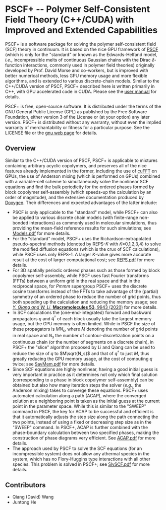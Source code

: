 # PSCF+ -- Polymer Self-Consistent Field Theory (C++/CUDA) with Improved and Extended Capabilities
PSCF+ is a software package for solving the polymer self-consistent field (SCF) theory in continuum. It is based on the nice GPU framework of [PSCF](https://github.com/dmorse/pscfpp) (which is only for the "standard" or known as the Edwards-Helfand model, *i.e.*, incompressible melts of continuous Gaussian chains with the Dirac $\delta$-function interactions, commonly used in polymer field theories) originally developed by Prof. David Morse and co-workers, but is improved with better numerical methods, less GPU memory usage and more flexible algorithms, and is extended to various discrete-chain models. Similar to the C++/CUDA version of PSCF, PSCF+ described here is written primarily in C++, with GPU accelerated code in CUDA. Please see the [user manual](https://github.com/qwcsu/pscfplus-man/blob/master/refman.md) for details.

PSCF+ is free, open-source software. It is distributed under the terms of the GNU General Public License (GPL) as published by the Free Software Foundation, either version 3 of the License or (at your option) any later version. PSCF+ is distributed without any warranty, without even the implied warranty of merchantability or fitness for a particular purpose. See the LICENSE file or the [gnu web page](https://www.gnu.org/licenses/) for details.

## Overview
Similar to the C++/CUDA version of PSCF, PSCF+ is applicable to mixtures containing arbitrary acyclic copolymers, and preserves all of the nice features already implemented in the former, including the use of [cuFFT](https://docs.nvidia.com/cuda/cufft/index.html) on GPUs, the use of Anderson mixing (which is performed on GPUs) combined with a variable-cell scheme to simultaneously solve the nonlinear SCF equations and find the bulk periodicity for the ordered phases formed by block copolymer self-assembly (which speeds-up the calculation by an order of magnitude), and the extensive documentation produced by [Doxygen](https://www.doxygen.nl/). Their differences and expected advantages of the latter include:
- PSCF is only applicable to the "standard" model, while PSCF+ can also be applied to various discrete chain models (with finite-range non-bonded interactions) as commonly used in molecular simulations, thus providing the mean-field reference results for such simulations; see [Models.pdf](https://github.com/qwcsu/PSCFplus/blob/master/doc/notes/Models.pdf) for more details.
- For the "standard" model, PSCF+ uses the Richardson-extrapolated pseudo-spectral methods (denoted by REPS-*K* with *K*=0,1,2,3,4) to solve the modified diffusion equations (which is the crux of SCF calculations), while PSCF uses only REPS-1. A larger *K*-value gives more accurate result at the cost of larger computational cost; see [REPS.pdf](https://github.com/qwcsu/PSCFplus/blob/master/doc/notes/REPS.pdf) for more details.
- For 3D spatially periodic ordered phases such as those formed by block copolymer self-assembly, while PSCF uses fast Fourier transforms (FFTs) between a uniform grid in the real space and that in the reciprocal space, for *Pmmm* supergroup PSCF+ uses the discrete cosine transforms instead of the FFTs to take advantage of the (partial) symmetry of an ordered phase to reduce the number of grid points, thus both speeding up the calculation and reducing the memory usage; see [*Y. Qiang and W. Li*, **Macromolecules 53**, 9943 (2020)](https://pubs.acs.org/doi/10.1021/acs.macromol.0c01974) for more details.
- In SCF calculations the (one-end-integrated) forward and backward propagators $q$ and $q^{\dagger}$ of each block usually take the largest memory usage, but the GPU memory is often limited. While in PSCF the size of these propagators is $MN_s$, where $M$ denoting the number of grid points in real space and $N_s$ the number of contour-discretization points on a continuous chain (or the number of segments on a discrete chain), in PSCF+ the "slice" algorithm proposed by Li and Qiang can be used to reduce the size of $q$ to $M\sqrt{N_s}$ and that of $q^{\dagger}$ to just $M$, thus greatly reducing the GPU memory usage, at the cost of computing $q$ twice; see [SavMem.pdf](https://github.com/qwcsu/PSCFplus/blob/master/doc/notes/SavMem.pdf) for more details.
- Since SCF equations are highly nonlinear, having a good initial guess is very important in practice as it determines not only which final solution (corresponding to a phase in block copolymer self-assembly) can be obtained but also how many iteration steps the solver (*e.g.*, the Anderson mixing) takes to converge these equations. PSCF+ uses automated calculation along a path (ACAP), where the converged solution at a neighboring point is taken as the initial guess at the current point in the parameter space. While this is similar to the "SWEEP" command in PSCF, the key for ACAP to be successful and efficient is that it automatically adjusts the step size along the path connecting the two points, instead of using a fixed or decreasing step size as in the "SWEEP" command. In PSCF+, ACAP is further combined with the phase-boundary calculation between two specified phases, making the construction of phase diagrams very efficient. See [ACAP.pdf](https://github.com/qwcsu/PSCFplus/blob/master/doc/notes/ACAP.pdf) for more details.
- The approach used by PSCF to solve the SCF equations (for an incompressible system) does not allow any athermal species in the system, which has no Flory-Huggins type interactions with all other species. This problem is solved in PSCF+; see [SlvSCF.pdf](https://github.com/qwcsu/PSCFplus/blob/master/doc/notes/SlvSCF.pdf) for more details. 

## Contributors
- Qiang (David) Wang
- Juntong He



